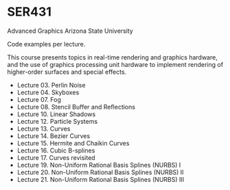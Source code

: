 # SER431
Advanced Graphics
Arizona State University

Code examples per lecture.

This course presents topics in real-time rendering and graphics hardware, and the use of graphics processing unit hardware to implement rendering of higher-order surfaces and special effects.

<ul>
  <li>Lecture 03. Perlin Noise</li>
  <li>Lecture 04. Skyboxes</li>
  <li>Lecture 07. Fog</li>
  <li>Lecture 08. Stencil Buffer and Reflections</li>
  <li>Lecture 10. Linear Shadows</li>
  <li>Lecture 12. Particle Systems</li>
  <li>Lecture 13. Curves</li>
  <li>Lecture 14. Bezier Curves</li>
  <li>Lecture 15. Hermite and Chaikin Curves</li>
  <li>Lecture 16. Cubic B-splines</li>
  <li>Lecture 17. Curves revisited</li>
  <li>Lecture 19. Non-Uniform Rational Basis Splines (NURBS) I</li>
  <li>Lecture 20. Non-Uniform Rational Basis Splines (NURBS) II</li>
  <li>Lecture 21. Non-Uniform Rational Basis Splines (NURBS) III</li>
</ul>
